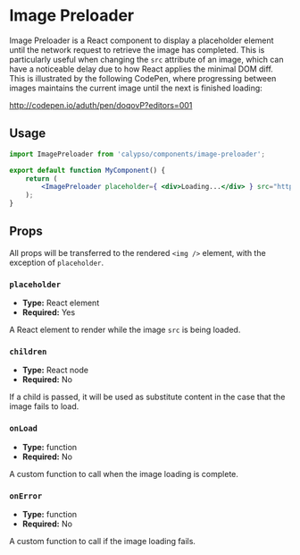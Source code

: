 # Image Preloader

Image Preloader is a React component to display a placeholder element until the network request to retrieve the image has completed. This is particularly useful when changing the `src` attribute of an image, which can have a noticeable delay due to how React applies the minimal DOM diff. This is illustrated by the following CodePen, where progressing between images maintains the current image until the next is finished loading:

<http://codepen.io/aduth/pen/doqovP?editors=001>

## Usage

```jsx
import ImagePreloader from 'calypso/components/image-preloader';

export default function MyComponent() {
	return (
		<ImagePreloader placeholder={ <div>Loading...</div> } src="http://lorempixel.com/200/200" />
	);
}
```

## Props

All props will be transferred to the rendered `<img />` element, with the exception of `placeholder`.

### `placeholder`

- **Type:** React element
- **Required:** Yes

A React element to render while the image `src` is being loaded.

### `children`

- **Type:** React node
- **Required:** No

If a child is passed, it will be used as substitute content in the case that the image fails to load.

### `onLoad`

- **Type:** function
- **Required:** No

A custom function to call when the image loading is complete.

### `onError`

- **Type:** function
- **Required:** No

A custom function to call if the image loading fails.
